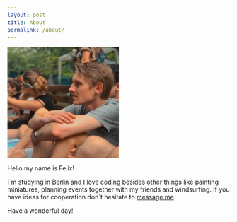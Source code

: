 ```yaml
---
layout: post
title: About
permalink: /about/
---
```



<img align="center" width="50%" alt="Felix" src="/uploads/imgs/me.webp" />

Hello my name is Felix!

I´m studying in Berlin and I love coding besides other things like painting miniatures, planning events together with my friends and windsurfing. If you have ideas for cooperation don´t hesitate to [message me](mailto:theredrabbit@mail.de?subject=Message%20from%20homepage%20visitor&body=Hey%20Felix!My%20name%20is...).

Have a wonderful day!